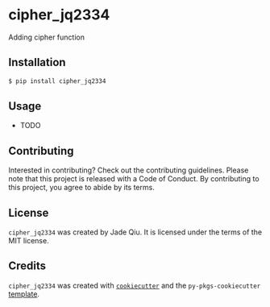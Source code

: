 # cipher_jq2334

Adding cipher function

## Installation

```bash
$ pip install cipher_jq2334
```

## Usage

- TODO

## Contributing

Interested in contributing? Check out the contributing guidelines. Please note that this project is released with a Code of Conduct. By contributing to this project, you agree to abide by its terms.

## License

`cipher_jq2334` was created by Jade Qiu. It is licensed under the terms of the MIT license.

## Credits

`cipher_jq2334` was created with [`cookiecutter`](https://cookiecutter.readthedocs.io/en/latest/) and the `py-pkgs-cookiecutter` [template](https://github.com/py-pkgs/py-pkgs-cookiecutter).
